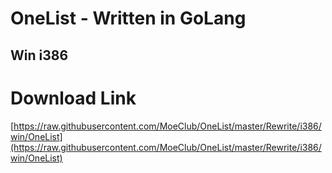 # OneList - Written in GoLang
## Win i386
# Download Link
[https://raw.githubusercontent.com/MoeClub/OneList/master/Rewrite/i386/win/OneList](https://raw.githubusercontent.com/MoeClub/OneList/master/Rewrite/i386/win/OneList)
